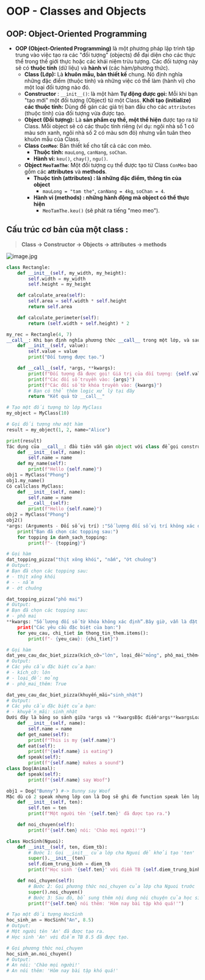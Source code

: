 # OOP - Classes and Objects

## OOP: Object-Oriented Programming

- **OOP (Object-Oriented Programming)** là một phương pháp lập trình tập trung vào việc tạo ra các "đối tượng" (objects) để đại diện cho các thực thể trong thế giới thực hoặc các khái niệm trừu tượng. Các đối tượng này sẽ có **thuộc tính** (dữ liệu) và **hành vi** (các hàm/phương thức).
    - **Class (Lớp):** Là **khuôn mẫu, bản thiết kế** chung. Nó định nghĩa những đặc điểm (thuộc tính) và những việc có thể làm (hành vi) cho một loại đối tượng nào đó.
    - **Constructor** : `__init__()`: là một hàm **Tự động được gọi:** Mỗi khi bạn "tạo mới" một đối tượng (Object) từ một Class. **Khởi tạo (initialize) các thuộc tính:** Dùng để gán các giá trị ban đầu cho các `attributes` (thuộc tính) của đối tượng vừa được tạo.
    - **Object (Đối tượng):** Là **sản phẩm cụ thể, một thể hiện** được tạo ra từ Class. Mỗi object sẽ có các thuộc tính riêng (ví dụ: ngôi nhà số 1 có màu sơn xanh, ngôi nhà số 2 có màu sơn đỏ) nhưng vẫn tuân theo khuôn mẫu của Class.
    - **Class `ConMeo`**: Bản thiết kế cho tất cả các con mèo.
        - **Thuộc tính:** `mauLong`, `canNang`, `soChan`.
        - **Hành vi:** `keu()`, `chay()`, `ngu()`.
    - **Object `MeoTamThe`**: Một đối tượng cụ thể được tạo từ Class `ConMeo` bao gồm các **attributes** và **methods**.
        - **Thuộc tính (attributes) : là những đặc điểm, thông tin của object**
            - `mauLong = "tam the"`, `canNang = 4kg`, `soChan = 4`.
        - **Hành vi (methods) : những hành động mà object có thể thực hiện**
            - `MeoTamThe.keu()` (sẽ phát ra tiếng "meo meo").

## Cấu trúc cơ bản của một class :

> **Class → Constructor → Objects → attributes → methods**

![image.jpg](image.jpg)

```python
class Rectangle:
    def __init__(self, my_width, my_height):
        self.width = my_width
        self.height = my_height

    def calculate_area(self):
        self.area = self.width * self.height
        return self.area

    def calculate_perimeter(self):
        return (self.width + self.height) * 2

my_rec = Rectangle(4, 7)
__call__: Khi bạn định nghĩa phương thức __call__ trong một lớp, và sau đó tạo một đối tượng từ lớp đó, bạn có thể "gọi" đối tượng đó bằng cách sử dụng dấu ngoặc đơn () như thể nó là một hàm. Khi bạn làm như vậy, Python sẽ tự động gọi phương thức __call__ của đối tượng đó.class MyClass:
    def __init__(self, value):
        self.value = value
        print("Đối tượng được tạo.")

    def __call__(self, *args, **kwargs):
        print(f"Đối tượng đã được gọi! Giá trị của đối tượng: {self.value}")
        print(f"Các đối số truyền vào: {args}")
        print(f"Các đối số từ khóa truyền vào: {kwargs}")
        # Bạn có thể thêm logic xử lý tại đây
        return "Kết quả từ __call__"

# Tạo một đối tượng từ lớp MyClass
my_object = MyClass(10)

# Gọi đối tượng như một hàm
result = my_object(1, 2, name="Alice")

print(result)
Tác dụng của __call__: đầu tiên vẫn gán object với class để gọi constructor, sau đó, gán trực tiếp biến đó với giá trị như một function đã được định nghĩa thay vì phải gọi như methods.Không có callclass MyClass:
	def __init__(self, name):
		self.name = name
	def my_name(self):
		print(f"Hello {self.name}")
obj1 = MyClass("Phong")
obj1.my_name()
Có callclass MyClass:
	def __init__(self, name):
		self.name = name
	def __call__(self):
		print(f"Hello {self.name}")
obj2 = MyClass("Phong")
obj2()
*args: (Arguments - Đối số vị trí) :"Số lượng đối số vị trí không xác định".Hãy tưởng tượng bạn gọi điện đặt bánh pizza. Người bán hàng sẽ hỏi bạn muốn chọn những loại topping nào.Bạn có thể nói: "Cho tôi thịt xông khói, nấm, ớt chuông."Hoặc bạn có thể nói: "Tôi chỉ muốn phô mai thôi."Hoặc: "Cho tôi thịt gà, dứa, hành tây, ô liu."Bạn thấy đó, bạn có thể nói bao nhiêu loại topping tùy ý, không có giới hạn! Người bán hàng chỉ cần nghe một danh sách các loại topping theo thứ tự bạn nói, không cần bạn phải nói "topping 1 là...", "topping 2 là...".Trong lập trình, đó chính là ý nghĩa của "số lượng đối số vị trí không xác định":Bạn có thể truyền vào 1, 2, 3, hay 1000 giá trị.Các giá trị này được nhận diện dựa vào vị trí của chúng trong danh sách bạn đưa ra.def dat_topping_pizza(*danh_sach_topping): # Dấu * ở đây là "hãy gom tất cả các loại topping tôi nói vào một danh sách"
    print("Bạn đã chọn các topping sau:")
    for topping in danh_sach_topping:
        print(f"- {topping}")

# Gọi hàm
dat_topping_pizza("thịt xông khói", "nấm", "ớt chuông")
# Output:
# Bạn đã chọn các topping sau:
# - thịt xông khói
# - - nấm
# - ớt chuông

dat_topping_pizza("phô mai")
# Output:
# Bạn đã chọn các topping sau:
# - phô mai
**kwargs: "Số lượng đối số từ khóa không xác định”.Bây giờ, vẫn là đặt bánh pizza, nhưng lần này bạn muốn chỉ rõ các yêu cầu đặc biệt cho bánh.Bạn có thể nói: "Cho tôi bánh kích_cỡ=lớn, loại_đế=mỏng, phô_mai_thêm=Đúng."Hoặc bạn có thể nói: "Tôi muốn bánh khuyến_mãi=sinh_nhật."Hoặc: "Chỉ cần bánh giao_hàng_tại=nhà thôi."Lần này, bạn không chỉ nói giá trị (ví dụ "lớn"), mà bạn còn nói rõ đó là "kích cỡ" gì (kích_cỡ=lớn). Mỗi yêu cầu đều có một tên rõ ràng đi kèm với giá trị của nó. Bạn cũng có thể đưa ra bao nhiêu yêu cầu đặc biệt tùy thích, miễn là mỗi yêu cầu đều có tên.Trong lập trình, đó chính là ý nghĩa của "số lượng đối số từ khóa không xác định":Bạn có thể truyền vào 1, 2, 3, hay 1000 cặp "tên = giá trị".Các giá trị này được nhận diện dựa vào tên (từ khóa) mà bạn đặt cho chúng.def dat_yeu_cau_dac_biet_pizza(**thong_tin_them): # Dấu ** ở đây là "hãy gom tất cả các yêu cầu có tên vào một danh sách các yêu cầu"
    print("Các yêu cầu đặc biệt của bạn:")
    for yeu_cau, chi_tiet in thong_tin_them.items():
        print(f"- {yeu_cau}: {chi_tiet}")

# Gọi hàm
dat_yeu_cau_dac_biet_pizza(kích_cỡ="lớn", loại_đế="mỏng", phô_mai_thêm=True)
# Output:
# Các yêu cầu đặc biệt của bạn:
# - kích_cỡ: lớn
# - loại_đế: mỏng
# - phô_mai_thêm: True

dat_yeu_cau_dac_biet_pizza(khuyến_mãi="sinh_nhật")
# Output:
# Các yêu cầu đặc biệt của bạn:
# - khuyến_mãi: sinh_nhật
Dưới đây là bảng so sánh giữa *args và **kwargsĐặc điểm*args**kwargsLoại đối sốĐối số vị trí (positional arguments)Đối số từ khóa (keyword arguments)Cú pháp*tên_biến**tên_biếnDạng gói thànhtupledictionarySử dụng khiSố lượng đối số vị trí không xác địnhSố lượng đối số từ khóa không xác địnhThứ tự trong hàmPhải đứng trước **kwargsPhải đứng sau *argsSpecial Methods of OOP in Python you should readhttps://www.pythonlikeyoumeanit.com/Module4_OOP/Special_Methods.html4 Trụ Cột Của Lập Trình Hướng Đối Tượng (OOP)Các tính chất của OOP là những khái niệm cốt lõi giúp tổ chức và thiết kế mã nguồn một cách hiệu quả, dễ bảo trì và mở rộng. Dưới đây là 4 tính chất chính, thường được gọi tắt là A PIE (Abstraction, Polymorphism, Inheritance, Encapsulation) hoặc PIE A (nếu sắp xếp theo thứ tự khác):Tính Kế Thừa (Inheritance)Ý nghĩa: Tính kế thừa cho phép một lớp mới (lớp con/lớp dẫn xuất) kế thừa các thuộc tính và phương thức từ một lớp đã có (lớp cha/lớp cơ sở). Nó giúp tái sử dụng mã, giảm sự trùng lặp và thể hiện mối quan hệ "là một loại" (is-a-kind-of). Giống như việc một đứa con kế thừa một số đặc điểm từ bố mẹ.Trong OOP: Lớp con có thể sử dụng lại các thành phần của lớp cha mà không cần viết lại, và có thể bổ sung thêm các thuộc tính, phương thức mới hoặc ghi đè (override) các phương thức của lớp cha để thay đổi hành vi.class Animal():
	def __init__(self, name):
		self.name = name 
	def get_name(self):
		print(f"This is my {self.name}")
	def eat(self):
		print(f"{self.name} is eating")
	def speak(self):
		print(f"{self.name} makes a sound")
class Dog(Animal):
	def speak(self):
		print(f"{self.name} say Woof")

obj1 = Dog("Bunny") #-> Bunny say Woof
Mặc dù có 2 speak nhưng lớp con là Dog sẽ ghi đè function speak lên lớp cha và output sẽ là “say Woof” thay vì “make a sounds”.super().__init__(name): Khi bạn tạo một lớp con và lớp con đó có __init__ riêng, bạn cần đảm bảo rằng lớp cha cũng được khởi tạo đúng cách. super().__init__() sẽ làm điều đó. Nó giúp tránh việc phải viết lại code khởi tạo đã có ở lớp cha.Hãy tưởng tượng bạn có các lớp:Nguoi: Có tên, và biết nói chuyện chung chung.HocSinh: Là một Nguoi, có thêm điểm số, và khi nói chuyện thì nói về việc học.class Nguoi:
    def __init__(self, ten):
        self.ten = ten
        print(f"Một người tên '{self.ten}' đã được tạo ra.")

    def noi_chuyen(self):
        print(f"{self.ten} nói: 'Chào mọi người!'")

class HocSinh(Nguoi):
    def __init__(self, ten, diem_tb):
        # Bước 1: Gọi __init__ của lớp cha Nguoi để khởi tạo 'ten'
        super().__init__(ten)
        self.diem_trung_binh = diem_tb
        print(f"Học sinh '{self.ten}' với điểm TB {self.diem_trung_binh} đã được tạo.")

    def noi_chuyen(self):
        # Bước 2: Gọi phương thức noi_chuyen của lớp cha Nguoi trước
        super().noi_chuyen()
        # Bước 3: Sau đó, bổ sung thêm nội dung nói chuyện của học sinh
        print(f"{self.ten} nói thêm: 'Hôm nay bài tập khó quá!'")

# Tạo một đối tượng HocSinh
hoc_sinh_an = HocSinh("An", 8.5)
# Output:
# Một người tên 'An' đã được tạo ra.
# Học sinh 'An' với điểm TB 8.5 đã được tạo.

# Gọi phương thức noi_chuyen
hoc_sinh_an.noi_chuyen()
# Output:
# An nói: 'Chào mọi người!'
# An nói thêm: 'Hôm nay bài tập khó quá!'
